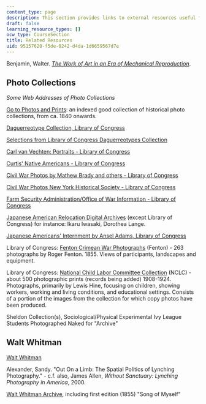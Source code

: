 ```yaml
---
content_type: page
description: This section provides links to external resources useful for the course.
draft: false
learning_resource_types: []
ocw_type: CourseSection
title: Related Resources
uid: 95157620-f5de-0242-d4da-1d6659567d7e
---
```

Benjamin, Walter. [*The Work of Art in an Era of Mechanical Reproduction*](http://www.marxists.org/reference/subject/philosophy/works/ge/benjamin.htm).

## Photo Collections

*Some Web Addresses of Photo Collections*

[Go to Photos and Prints](http://memory.loc.gov/ammem/index.html): an indexed good collection of historical photo collections, from ca. 1840 onwards.

[Daguerreotype Collection, Library of Congress](http://memory.loc.gov/ammem/daghtml/daghome.html)

[Selections from Library of Congress Daguerreotypes Collection](http://memory.loc.gov/ammem/daghtml/dagpres.html)

[Carl van Vechten: Portraits - Library of Congress](http://memory.loc.gov/ammem/collections/vanvechten/index.html)

[Curtis' Native Americans - Library of Congress](http://memory.loc.gov/ammem/award98/ienhtml/curthome.html)

[Civil War Photos by Mathew Brady and others - Library of Congress](http://memory.loc.gov/ammem/cwphtml/cwphome.html)

[Civil War Photos New York Historical Society - Library of Congress](http://memory.loc.gov/ammem/ndlpcoop/nhihtml/cwnyhshome.html)

[Farm Security Administration/Office of War Information - Library of Congress](http://memory.loc.gov/ammem/fsowhome.html)

[Japanese American Relocation Digital Archives](http://jarda.cdlib.org/) (except Library of Congress) for instance: Ikaru Iwasaki, Dorothea Lange.

[Japanese Americans' Internment by Ansel Adams, Library of Congress](http://memory.loc.gov/ammem/aamhtml/aamhome.html)

Library of Congress: [Fenton Crimean War Photographs](http://www.loc.gov/rr/print/coll/251_fen_ima.html) (Fenton) - 263 photographs by Roger Fenton. 1855. Views of participants, landscapes and equipment.

Library of Congress: [National Child Labor Committee Collection](http://www.loc.gov/rr/print/coll/207-b.html) (NCLC) - about 500 photographic prints (records being added) 1908-1924. Photographs, primarily by Lewis Hine, focusing on children, showing workers, working and living conditions, and educational settings. Consists of a portion of the images from the collection for which copy photos have been produced.

Sheldon Collection(s), Sociological/Physical Experimental Ivy League Students Photographed Naked for "Archive"

## Walt Whitman

[Walt Whitman](http://www.whitmanarchive.org/gallery/)

Alexander, Sandy. "Out On a Limb: The Spatial Politics of Lynching Photography." - c.f. also, James Allen, *Without Sanctuary: Lynching Photography in America*, 2000.

[Walt Whitman Archive](http://www.whitmanarchive.org/), including first edition (1855) "Song of Myself"